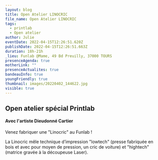 ```yaml
---
layout: blog
title: Open Atelier LINOCRIC
file_name: Open Atelier LINOCRIC
tags:
  - printlab
  - Open atelier
author: Julie
eventDate: 2022-04-15T12:26:51.620Z
publishDate: 2022-04-15T12:26:51.663Z
duration: 18h-21h
_lieu: Funlab @Mame, 49 Bd Preuilly, 37000 TOURS
presenceAgenda: true
motherLink: ""
presenceActualites: true
bandeauInfo: true
youngFriendly: true
thumbnail: images/20220402_144622.jpg
visible: true
---
```

## Open atelier spécial Printlab

#### Avec l'artiste Dieudonné Cartier

Venez fabriquer une "Linocric" au Funlab ! 

La Linocric mêle technique d’impression "lowtech" (presse fabriquée en bois et avec pour moyen de pression, un cric de voiture) et "hightech" (matrice gravée à la découpeuse Laser).